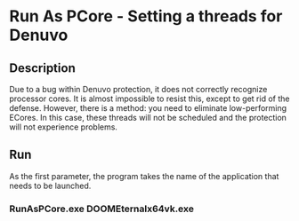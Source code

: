 # Run As PCore - Setting a threads for Denuvo

## Description
Due to a bug within Denuvo protection, it does not correctly recognize processor cores. 
It is almost impossible to resist this, except to get rid of the defense. 
However, there is a method: you need to eliminate low-performing ECores.  In this case, these threads 
will not be scheduled and the protection will not experience problems.

## Run
As the first parameter, the program takes the name of the application that needs to be launched.

### RunAsPCore.exe DOOMEternalx64vk.exe
